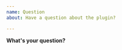 ```yaml
---
name: Question
about: Have a question about the plugin?

---
```


**What's your question?**

<!-- Please read the documentation before asking your question. -->
